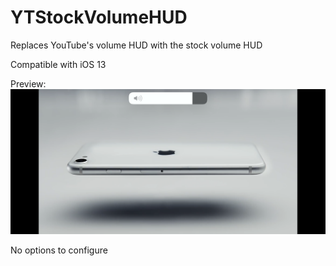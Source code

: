 # YTStockVolumeHUD

Replaces YouTube's volume HUD with the stock volume HUD

Compatible with iOS 13

Preview:
![Preview](C7EB1078-7915-43F0-B528-140911AABA76.png)

No options to configure
